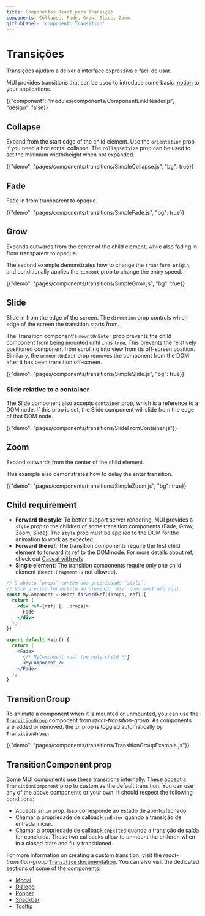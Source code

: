 ```yaml
---
title: Componentes React para Transição
components: Collapse, Fade, Grow, Slide, Zoom
githubLabel: 'component: Transition'
---
```


# Transições

<p class="description">Transições ajudam a deixar a interface expressiva e fácil de usar.</p>

MUI provides transitions that can be used to introduce some basic [motion](https://material.io/design/motion/) to your applications.

{{"component": "modules/components/ComponentLinkHeader.js", "design": false}}

## Collapse

Expand from the start edge of the child element. Use the `orientation` prop if you need a horizontal collapse. The `collapsedSize` prop can be used to set the minimum width/height when not expanded.

{{"demo": "pages/components/transitions/SimpleCollapse.js", "bg": true}}

## Fade

Fade in from transparent to opaque.

{{"demo": "pages/components/transitions/SimpleFade.js", "bg": true}}

## Grow

Expands outwards from the center of the child element, while also fading in from transparent to opaque.

The second example demonstrates how to change the `transform-origin`, and conditionally applies the `timeout` prop to change the entry speed.

{{"demo": "pages/components/transitions/SimpleGrow.js", "bg": true}}

## Slide

Slide in from the edge of the screen. The `direction` prop controls which edge of the screen the transition starts from.

The Transition component's `mountOnEnter` prop prevents the child component from being mounted until `in` is `true`. This prevents the relatively positioned component from scrolling into view from its off-screen position. Similarly, the `unmountOnExit` prop removes the component from the DOM after it has been transition off-screen.

{{"demo": "pages/components/transitions/SimpleSlide.js", "bg": true}}

### Slide relative to a container

The Slide component also accepts `container` prop, which is a reference to a DOM node. If this prop is set, the Slide component will slide from the edge of that DOM node.

{{"demo": "pages/components/transitions/SlideFromContainer.js"}}

## Zoom

Expand outwards from the center of the child element.

This example also demonstrates how to delay the enter transition.

{{"demo": "pages/components/transitions/SimpleZoom.js", "bg": true}}

## Child requirement

- **Forward the style**: To better support server rendering, MUI provides a `style` prop to the children of some transition components (Fade, Grow, Zoom, Slide). The `style` prop must be applied to the DOM for the animation to work as expected.
- **Forward the ref**: The transition components require the first child element to forward its ref to the DOM node. For more details about ref, check out [Caveat with refs](/guides/composition/#caveat-with-refs)
- **Single element**: The transition components require only one child element (`React.Fragment` is not allowed).

```jsx
// O objeto `props` contém uma propriedade `style`.
// Você precisa fornecê-lo ao elemento `div` como mostrado aqui.
const MyComponent = React.forwardRef((props, ref) {
  return (
    <div ref={ref} {...props}>
      Fade
    </div>
  );
})

export default Main() {
  return (
    <Fade>
      {/* MyComponent must the only child */}
      <MyComponent />
    </Fade>
  );
}
```

## TransitionGroup

To animate a component when it is mounted or unmounted, you can use the [`TransitionGroup`](https://reactcommunity.org/react-transition-group/transition-group) component from _react-transition-group_. As components are added or removed, the `in` prop is toggled automatically by `TransitionGroup`.

{{"demo": "pages/components/transitions/TransitionGroupExample.js"}}

## TransitionComponent prop

Some MUI components use these transitions internally. These accept a `TransitionComponent` prop to customize the default transition. You can use any of the above components or your own. It should respect the following conditions:

- Accepts an `in` prop. Isso corresponde ao estado de aberto/fechado.
- Chamar a propriedade de callback `onEnter` quando a transição de entrada iniciar.
- Chamar a propriedade de callback `onExited` quando a transição de saída for concluída. These two callbacks allow to unmount the children when in a closed state and fully transitioned.

For more information on creating a custom transition, visit the _react-transition-group_ [`Transition` documentation](https://reactcommunity.org/react-transition-group/transition). You can also visit the dedicated sections of some of the components:

- [Modal](/components/modal/#transitions)
- [Diálogo](/components/dialogs/#transitions)
- [Popper](/components/popper/#transitions)
- [Snackbar](/components/snackbars/#transitions)
- [Tooltip](/components/tooltips/#transitions)
